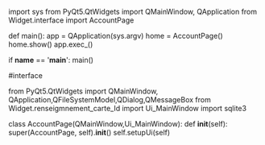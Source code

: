 import sys
from PyQt5.QtWidgets import QMainWindow, QApplication
from Widget.interface import AccountPage


 
def main():
    app = QApplication(sys.argv)
    home = AccountPage()
    home.show()
    app.exec_()


if __name__ == '__main__':
    main()

#interface

from PyQt5.QtWidgets import QMainWindow, QApplication,QFileSystemModel,QDialog,QMessageBox
from Widget.renseigmnement_carte_Id import Ui_MainWindow
import sqlite3


class AccountPage(QMainWindow,Ui_MainWindow):
    def __init__(self):
        super(AccountPage, self).__init__()
        self.setupUi(self)